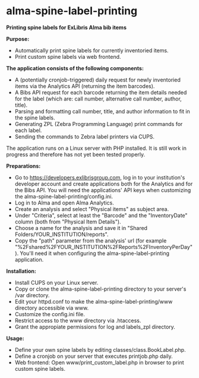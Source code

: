 # alma-spine-label-printing
<strong>Printing spine labels for ExLibris Alma bib items</strong>

<strong>Purpose:</strong>
- Automatically print spine labels for currently inventoried items.
- Print custom spine labels via web frontend.

<strong>The application consists of the following components:</strong>
- A (potentially cronjob-triggered) daily request for newly inventoried items via the Analytics API (returning the item barcodes).
- A Bibs API request for each barcode returning the item details needed for the label (which are: call number, alternative call number, author, title).
- Parsing and formatting call number, title, and author information to fit in the spine labels.
- Generating ZPL (Zebra Programming Language) print commands for each label.
- Sending the commands to Zebra label printers via CUPS.

The application runs on a Linux server with PHP installed. It is still work in progress and therefore has not yet been tested properly.

<strong>Preparations:</strong>
- Go to https://developers.exlibrisgroup.com, log in to your institution's developer account and create applications both for the Analytics and for the Bibs API. You will need the applications' API keys when customizing the alma-spine-label-printing/config.ini.
- Log in to Alma and open Alma Analytics.
- Create an analysis and select "Physical items" as subject area.
- Under "Criteria", select at least the "Barcode" and the "InventoryDate" column (both from "Physical Item Details").
- Choose a name for the analysis and save it in "Shared Folders/YOUR_INSTITUTION/reports".
- Copy the "path" parameter from the analysis' url (for example "%2Fshared%2FYOUR_INSTITUTION%2FReports%2FInventoryPerDay"). You'll need it when configuring the alma-spine-label-printing application.

<strong>Installation:</strong>
- Install CUPS on your Linux server.
- Copy or clone the alma-spine-label-printing directory to your server's /var directory.
- Edit your httpd.conf to make the alma-spine-label-printing/www directory accessible via www.
- Customize the config.ini file.
- Restrict access to the www directory via .htaccess.
- Grant the appropiate permissions for log and labels_zpl directory.

<strong>Usage:</strong>
- Define your own spine labels by editing classes/class.BookLabel.php. 
- Define a cronjob on your server that executes printjob.php daily.
- Web frontend: Open www/print_custom_label.php in browser to print custom spine labels.

